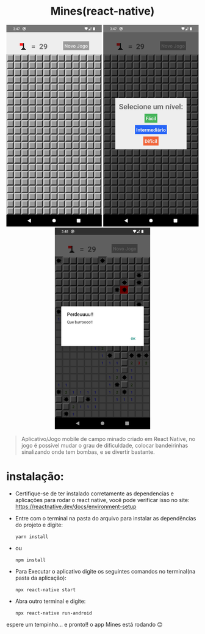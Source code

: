 <h1 align="center">Mines(react-native)</h1>

<div align="center">
  <img src="img_1.png" width="250" title="img_1.png">
  <img src="img_2.png" width="250" title="img_2.png">
  <img src="img_3.png" width="250" title="img_3.png">

</div>

> Aplicativo/Jogo mobile de campo minado criado em React Native, no jogo é possível mudar o grau de dificuldade, colocar bandeirinhas sinalizando onde tem bombas, e 
se divertir bastante.

# instalação:
  * Certifique-se de ter instalado corretamente as dependencias e aplicações para rodar o react native, você pode verificar isso no site:
    https://reactnative.dev/docs/environment-setup
  * Entre com o terminal na pasta do arquivo para instalar as dependências do projeto e digite:  
      ```
      yarn install
      ```
  * ou  
      ```
      npm install
      ```
  
  * Para Executar o aplicativo digite os seguintes comandos no terminal(na pasta da aplicação):
      ```
      npx react-native start
      ```
  * Abra outro terminal e digite:
      ```
      npx react-native run-android
      ```
  
  espere um tempinho... e pronto!! o app Mines está rodando :blush:
